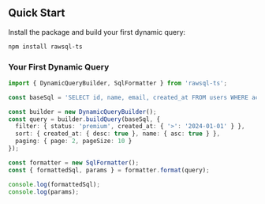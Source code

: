 ﻿---
layout: home
hero:
  name: rawsql-ts
  text: TypeScript-native SQL parser and transformer
  tagline: High-performance SQL parsing and transformation — all starting from your existing SQL.
  actions:
    - theme: brand
      text: Get Started
      link: /guide/overview
    - theme: alt
      text: View API Docs
      link: /api/index
    - theme: alt
      text: Open Playground
      link: /demo/index.html
      target: _blank
      rel: noopener
features:
  - title: Zero Dependency
    details: Fully self-contained and lightweight. Works in Node.js and browsers without external packages.
  - title: High-performance SQL Parsing
    details: 3–8× faster than major SQL libraries while supporting complex PostgreSQL queries.
  - title: Transform Existing SQL
    details: Parse raw SQL into AST, apply dynamic filters and structural transformations, then regenerate optimized queries.
  - title: Browser & Playground Ready
    details: Run in the browser via CDN and experiment with live formatting and analysis tools.
---

## Quick Start

Install the package and build your first dynamic query:

```bash
npm install rawsql-ts
```

### Your First Dynamic Query

```typescript
import { DynamicQueryBuilder, SqlFormatter } from 'rawsql-ts';

const baseSql = 'SELECT id, name, email, created_at FROM users WHERE active = true';

const builder = new DynamicQueryBuilder();
const query = builder.buildQuery(baseSql, {
  filter: { status: 'premium', created_at: { '>': '2024-01-01' } },
  sort: { created_at: { desc: true }, name: { asc: true } },
  paging: { page: 2, pageSize: 10 }
});

const formatter = new SqlFormatter();
const { formattedSql, params } = formatter.format(query);

console.log(formattedSql);
console.log(params);
```
